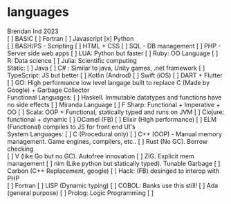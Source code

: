 # languages

Brendan Ind 2023
<br>
[ ] BASIC
[ ] Fortran
[ ] Javascript
[x] Python
<br>
[ ] BASH/PS - Scripting
[ ] HTML + CSS
[ ] SQL - DB management
[ ] PHP - Server side web apps
[ ] LUA: Python but faster
[ ] Ruby: OO Language
[ ] R: Data science
[ ] Julia: Scientific computing
<br>
Static:
[ ] Java
[ ] C# : Similar to java, Unity games, .net framework
[ ] TypeScript: JS but better
[ ] Kotlin (Androd)
[ ] Swift (iOS)
[ ] DART + Flutter
[ ] GO: High performance low level langage built to replace C (Made by Google) + Garbage Collector
<br>
Functional Languages:
[ ] Haskell. Immutable datatypes and functions have no side effects
[ ] Miranda Language
[ ] F Sharp: Functional + Imperative + OO
[ ] Scala: OOP + Functional, statically typed and runs on JVM
[ ] Clojure: functional + dynamic
[ ] OCamel (FB)
[ ] Elixir (High performance)
[ ] ELM (Functional) compiles to JS for front end UI's
<br>
System Languages:
[ ] C (Procedural only)
[ ] C++ (OOP) - Manual memory management. Game engines, compilers, etc..
[ ] Rust (No GC). Borrow checking
<br>
[ ] V (like Go but no GC). Autofree innovation
[ ] ZIG. Explicit mem management
[ ] nim (Like python but statically typed). Tunable Garbage
[ ] Carbon (C++ Replacement, google)
[ ] Hack: (FB) desinged to interop with PHP
<br>
[ ] Fortran
[ ] LISP (Dynamic typing)
[ ] COBOL: Banks use this still!
[ ] Ada (general purpose)
[ ] Prolog: Logic Programming
[ ] 
